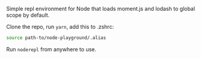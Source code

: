 Simple repl environment for Node that loads moment.js and lodash to global scope by default.

Clone the repo, run `yarn`, add this to .zshrc:  
```sh
source path-to/node-playground/.alias
```

Run `noderepl` from anywhere to use.
